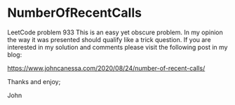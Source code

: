 # NumberOfRecentCalls
LeetCode problem 933
This is an easy yet obscure problem.
In my opinion the way it was presented should qualify like a trick question.
If you are interested in my solution and comments please visit the following post in my blog:

https://www.johncanessa.com/2020/08/24/number-of-recent-calls/

Thanks and enjoy;

John
